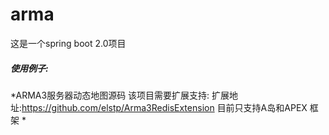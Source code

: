 # arma
这是一个spring boot 2.0项目
##### 使用例子:
*ARMA3服务器动态地图源码
该项目需要扩展支持:
扩展地址:https://github.com/elstp/Arma3RedisExtension
目前只支持A岛和APEX 框架
*


